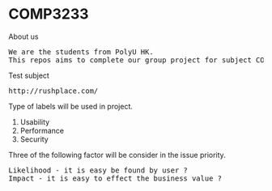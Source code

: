 # COMP3233

About us
<pre>
We are the students from PolyU HK.
This repos aims to complete our group project for subject COMP3233 about bug tracking.
</pre>

Test subject
<pre>
http://rushplace.com/
</pre>

Type of labels will be used in project.
<ol>
<li>Usability</li>
<li>Performance</li>
<li>Security</li>
</ol>

Three of the following factor will be consider in the issue priority.
<pre>
Likelihood - it is easy be found by user ?
Impact - it is easy to effect the business value ?
</pre>
